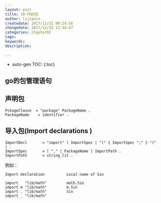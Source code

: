 ```yaml
---
layout: post
title: 10-代码包
author: lijiaocn
createdate: 2017/12/22 00:24:56
changedate: 2017/12/25 12:44:47
categories: chapter02
tags:
keywords:
description: 

---
```


* auto-gen TOC:
{:toc}

## go的包管理语句

## 声明包

	PckageClause  = "package" PackageName .
	PackageName    = identifier .

## 导入包(Import declarations )

	ImportDecl       = "import" ( ImportSpec | "(" { ImportSpec ";" } ")" ) .
	ImportSpec       = [ "." | PackageName ] ImportPath .
	ImportPath       = string_lit .

例如：

	Import declaration          Local name of Sin
	
	import   "lib/math"         math.Sin
	import m "lib/math"         m.Sin
	import . "lib/math"         Sin
	import _ "lib/math"

